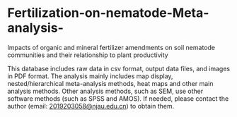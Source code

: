 # Fertilization-on-nematode-Meta-analysis-
Impacts of organic and mineral fertilizer amendments on soil nematode communities and their relationship to plant productivity

This database includes raw data in csv format, output data files, and images in PDF format. The analysis mainly includes map display, nested/hierarchical meta-analysis methods, heat maps and other main analysis methods. Other analysis methods, such as SEM, use other software methods (such as SPSS and AMOS). If needed, please contact the author (email: 2019203058@njau.edu.cn) to obtain them.

